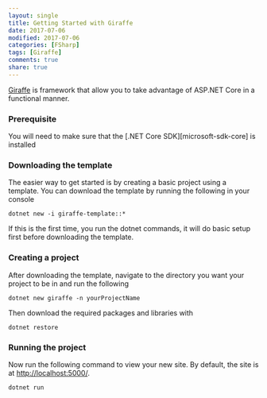 ```yaml
---
layout: single
title: Getting Started with Giraffe
date: 2017-07-06
modified: 2017-07-06
categories: [FSharp]
tags: [Giraffe]
comments: true
share: true
---
```


[Giraffe](https://github.com/dustinmoris/Giraffe) is framework that allow you to take advantage of ASP.NET Core in a functional manner. 

### Prerequisite

You will need to make sure that the [.NET Core SDK][microsoft-sdk-core] is installed

### Downloading the template

The easier way to get started is by creating a basic project using a template. You can download the template by running the following in your console

```
dotnet new -i giraffe-template::*
```

If this is the first time, you run the dotnet commands, it will do basic setup first before downloading the template.

### Creating a project

After downloading the template, navigate to the directory you want your project to be in and run the following

```
dotnet new giraffe -n yourProjectName
```

Then download the required packages and libraries with

```
dotnet restore
```

### Running the project

Now run the following command to view your new site. By default, the site is at [http://localhost:5000/](http://localhost:5000/).

```
dotnet run
```